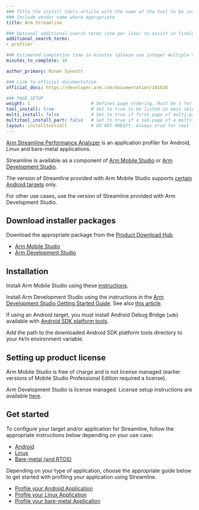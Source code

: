 ```yaml
---
### Title the install tools article with the name of the tool to be installed
### Include vendor name where appropriate
title: Arm Streamline

### Optional additional search terms (one per line) to assist in finding the article
additional_search_terms:
- profiler

### Estimated completion time in minutes (please use integer multiple of 5)
minutes_to_complete: 10

author_primary: Ronan Synnott

### Link to official documentation
official_docs: https://developer.arm.com/documentation/101816

### PAGE SETUP
weight: 1                       # Defines page ordering. Must be 1 for first (or only) page.
tool_install: true              # Set to true to be listed in main selection page, else false
multi_install: false            # Set to true if first page of multi-page article, else false
multitool_install_part: false   # Set to true if a sub-page of a multi-page article, else false
layout: installtoolsall         # DO NOT MODIFY. Always true for tool install articles
---
```

[Arm Streamline Performance Analyzer](https://developer.arm.com/Tools%20and%20Software/Streamline%20Performance%20Analyzer) is an application profiler for Android, Linux and bare-metal applications.

Streamline is available as a component of [Arm Mobile Studio](https://developer.arm.com/Tools%20and%20Software/Arm%20Mobile%20Studio) or [Arm Development Studio](https://developer.arm.com/Tools%20and%20Software/Arm%20Development%20Studio).

The version of Streamline provided with Arm Mobile Studio supports [certain Android targets](https://developer.arm.com/Tools%20and%20Software/Arm%20Mobile%20Studio#Supported-Devices) only.

For other use cases, use the version of Streamline provided with Arm Development Studio.

## Download installer packages

Download the appropriate package from the [Product Download Hub](https://developer.arm.com/downloads).

 - [Arm Mobile Studio](https://developer.arm.com/downloads/view/MOBST-PRO0)
 - [Arm Development Studio](https://developer.arm.com/downloads/view/DS000B)

## Installation

Install Arm Mobile Studio using these [instructions](https://developer.arm.com/documentation/102526).

Install Arm Development Studio using the instructions in the [Arm Development Studio Getting Started Guide](https://developer.arm.com/documentation/101469/latest/Installing-and-configuring-Arm-Development-Studio). See also [this article](../armds/).

If using an Android target, you must install Android Debug Bridge (`adb`) available with [Android SDK platform tools](https://developer.android.com/studio/releases/platform-tools).

Add the path to the downloaded Android SDK platform tools directory to your `PATH` environment variable.

## Setting up product license

Arm Mobile Studio is free of charge and is not license managed (earlier versions of Mobile Studio Professional Edition required a license).

Arm Development Studio is license managed. License setup instructions are available [here](../license/).

## Get started

To configure your target and/or application for Streamline, follow the appropriate instructions below depending on your use case:

 - [Android](https://developer.arm.com/documentation/101813)
 - [Linux](https://developer.arm.com/documentation/101814)
 - [Bare-metal (and RTOS)](https://developer.arm.com/documentation/101815)

Depending on your type of application, choose the appropriate guide below to get started with profiling your application using Streamline.

- [Profile your Android Application](https://developer.arm.com/documentation/101816/latest/Getting-started-with-Streamline/Profile-your-Android-application)
- [Profile your Linux Application](https://developer.arm.com/documentation/101816/latest/Getting-started-with-Streamline/Profile-your-Linux-application)
- [Profile your bare-metal Application](https://developer.arm.com/documentation/101816/latest/Getting-started-with-Streamline/Profile-your-bare-metal-application)
